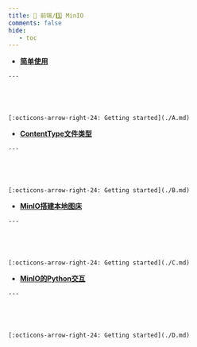 ```yaml
---
title: 🎈 前端/3️⃣ MinIO
comments: false
hide:
   - toc
---
```


<div class="grid cards index-info" markdown>

-    __[简单使用](./A.md)__

	---

	

	

	[:octicons-arrow-right-24: Getting started](./A.md)

-    __[ContentType文件类型](./B.md)__

	---

	

	

	[:octicons-arrow-right-24: Getting started](./B.md)

-    __[MinIO搭建本地图床](./C.md)__

	---

	

	

	[:octicons-arrow-right-24: Getting started](./C.md)

-    __[MinIO的Python交互](./D.md)__

	---

	

	

	[:octicons-arrow-right-24: Getting started](./D.md)

</div>